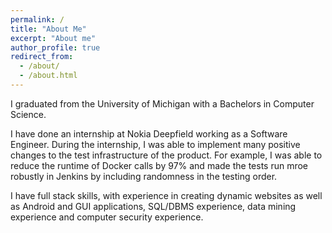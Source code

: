 ```yaml
---
permalink: /
title: "About Me"
excerpt: "About me"
author_profile: true
redirect_from: 
  - /about/
  - /about.html
---
```


I graduated from the University of Michigan with a Bachelors in Computer Science.  

I have done an internship at Nokia Deepfield working as a Software Engineer.  During the internship, I was able to implement many positive changes to the test infrastructure of the product.  For example, I was able to reduce the runtime of Docker calls by 97% and made the tests run mroe robustly in Jenkins by including randomness in the testing order.  

I have full stack skills, with experience in creating dynamic websites as well as Android and GUI applications, SQL/DBMS experience, data mining experience and computer security experience.  
